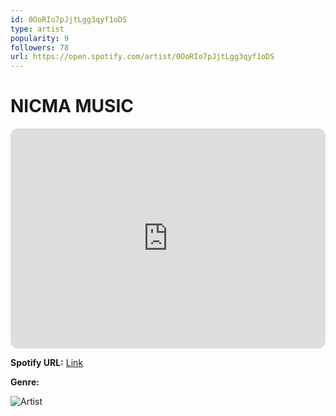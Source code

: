 ```yaml
---
id: 0OoRIo7pJjtLgg3qyf1oDS
type: artist
popularity: 9
followers: 78
url: https://open.spotify.com/artist/0OoRIo7pJjtLgg3qyf1oDS
---
```

# NICMA MUSIC

<iframe style="border-radius:12px" src="https://open.spotify.com/embed/artist/0OoRIo7pJjtLgg3qyf1oDS" width="100%" height="352" frameBorder="0" allowfullscreen="" allow="autoplay; clipboard-write; encrypted-media; fullscreen; picture-in-picture" loading="lazy"></iframe>

**Spotify URL:** [Link](https://open.spotify.com/artist/0OoRIo7pJjtLgg3qyf1oDS)

**Genre:** 

![Artist](https://i.scdn.co/image/ab6761610000e5eba8e0d95ad0529983ef641403)
